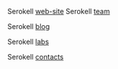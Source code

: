 <!--
 - SPDX-FileCopyrightText: 2018-2019 Serokell <https://serokell.io>
 -
 - SPDX-License-Identifier: MPL-2.0
 -->

 <!-- a comment -->
 <!-- another comment -->

<!-- xrefcheck: no duplication check in all -->

Serokell [web-site](https://serokell.io/)
Serokell [team](https://serokell.io/team)

Serokell [blog](https://serokell.io/blog)

Serokell [labs](https://serokell.io/labs)

Serokell [contacts](https://serokell.io/contacts)
